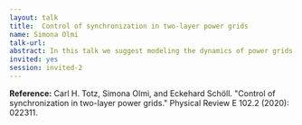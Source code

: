 ```yaml
---
layout: talk
title:  Control of synchronization in two-layer power grids
name: Simona Olmi 
talk-url: 
abstract: In this talk we suggest modeling the dynamics of power grids in terms of a two-layer network, and we use the Italian high-voltage power grid as a proof-of-principle example. The first layer in our model represents the power grid consisting of generators and consumers, while the second layer represents a dynamic communication network that serves as a controller of the first layer. In particular, the dynamics of the power grid is modeled by the Kuramoto model with inertia, while the communication layer provides a control signal P_{i}^{c} for each generator to improve frequency synchronization within the power grid. We propose different realizations of the communication layer topology and different ways to calculate the control signal. Then we conduct a systematic survey of the two-layer system against a multitude of different realistic perturbation scenarios, such as disconnecting generators, increasing demand of consumers, or generators with stochastic power output. When using a control topology that allows all generators to exchange information, we find that a control scheme aimed to minimize the frequency difference between adjacent nodes operates very efficiently even against the worst scenarios with the strongest perturbations.
invited: yes
session: invited-2
---
```


**Reference:** Carl H. Totz, Simona Olmi, and Eckehard Schöll. "Control of synchronization in two-layer power grids." Physical Review E 102.2 (2020): 022311.
